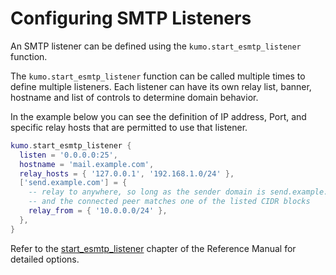 # Configuring SMTP Listeners

An SMTP listener can be defined using the `kumo.start_esmtp_listener` function.

The `kumo.start_esmtp_listener` function can be called multiple times to define multiple listeners. Each listener can have its own relay list, banner, hostname and list of controls to determine domain behavior.

In the example below you can see the definition of IP address, Port, and specific relay hosts that are permitted to use that listener.

```lua
kumo.start_esmtp_listener {
  listen = '0.0.0.0:25',
  hostname = 'mail.example.com',
  relay_hosts = { '127.0.0.1', '192.168.1.0/24' },
  ['send.example.com'] = {
    -- relay to anywhere, so long as the sender domain is send.example.com
    -- and the connected peer matches one of the listed CIDR blocks
    relay_from = { '10.0.0.0/24' },
  },
}
```

Refer to the [start_esmtp_listener](https://docs.kumomta.com/reference/kumo/start_esmtp_listener/) chapter of the Reference Manual for detailed options.
